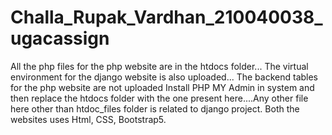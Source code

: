 # Challa_Rupak_Vardhan_210040038_ugacassign
All the php files for the php website are in the htdocs folder...
The virtual environment for the django website is also uploaded...
The backend tables for the php website are not uploaded
Install PHP MY Admin in system and then replace the htdocs folder with the one present here....Any other file here other than htdoc_files folder is related to django project.
Both the websites uses Html, CSS, Bootstrap5.
